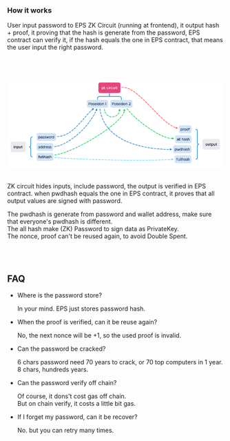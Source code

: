 ### How it works
<p>User input password to EPS ZK Circuit (running at frontend), it output hash + proof, it proving that the hash is generate from the password, EPS contract can verify it, if the hash equals the one in EPS contract, that means the user input the right password.</p>
<br>
<br>
<br>
<div align="center"><img src="./images/eps-2.png"></div>
<br>
<p>ZK circuit hides inputs, include password, the output is verified in EPS contract. when pwdhash equals the one in EPS contract, it proves that all output values are signed with password.</p>
<p>The pwdhash is generate from password and wallet address, make sure that everyone's pwdhash is different.<br>
The all hash make (ZK) Password to sign data as PrivateKey.<br>
The nonce, proof can't be reused again, to avoid Double Spent.<br>
</p>
<br>
<br>



## FAQ
<ul>
<li>Where is the password store?
<p>In your mind. EPS just stores password hash.</p>
</li>
<li>When the proof is verified, can it be reuse again?
<p>No, the next nonce will be +1, so the used proof is invalid.</p>
</li>
<li>Can the password be cracked?
<p>6 chars password need 70 years to crack, or 70 top computers in 1 year.<br>
8 chars, hundreds years.</p>
</li>
<li>Can the password verify off chain?
<p>Of course, it dons't cost gas off chain. <br>
But on chain verify, it costs a little bit gas.</p>
</li>
<li>If I forget my password, can it be recover?
<p>No. but you can retry many times.</p>
</li>
</ul>
<br>
<br>